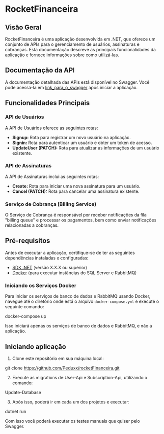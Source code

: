 # RocketFinanceira

## Visão Geral

RocketFinanceira é uma aplicação desenvolvida em .NET, que oferece um conjunto de APIs para o gerenciamento de usuários, assinaturas e cobranças. Esta documentação descreve as principais funcionalidades da aplicação e fornece informações sobre como utilizá-las.

## Documentação da API

A documentação detalhada das APIs está disponível no Swagger. Você pode acessá-la em [link_para_o_swagger](#) após iniciar a aplicação.

## Funcionalidades Principais

### API de Usuários

A API de Usuários oferece as seguintes rotas:

- **Signup:** Rota para registrar um novo usuário na aplicação.
- **Signin:** Rota para autenticar um usuário e obter um token de acesso.
- **UpdateUser (PATCH):** Rota para atualizar as informações de um usuário existente.

### API de Assinaturas

A API de Assinaturas inclui as seguintes rotas:

- **Create:** Rota para iniciar uma nova assinatura para um usuário.
- **Cancel (PATCH):** Rota para cancelar uma assinatura existente.

### Serviço de Cobrança (Billing Service)

O Serviço de Cobrança é responsável por receber notificações da fila "billing queue" e processar os pagamentos, bem como enviar notificações relacionadas a cobranças.

## Pré-requisitos

Antes de executar a aplicação, certifique-se de ter as seguintes dependências instaladas e configuradas:

- [SDK .NET](https://dotnet.microsoft.com/download) (versão X.X.X ou superior)
- [Docker](https://www.docker.com/) (para executar instâncias do SQL Server e RabbitMQ)

### Iniciando os Serviços Docker

Para iniciar os serviços de banco de dados e RabbitMQ usando Docker, navegue até o diretório onde está o arquivo `docker-compose.yml` e execute o seguinte comando:

docker-compose up

Isso iniciará apenas os serviços de banco de dados e RabbitMQ, e não a aplicação.

## Iniciando aplicação

1. Clone este repositório em sua máquina local:

git clone https://github.com/Peduxx/rocketFinanceira.git

2. Execute as migrations de User-Api e Subscription-Api, utilizando o comando:

Update-Database

3. Após isso, poderá ir em cada um dos projetos e executar:

dotnet run

Com isso você poderá executar os testes manuais que quiser pelo Swagger.

